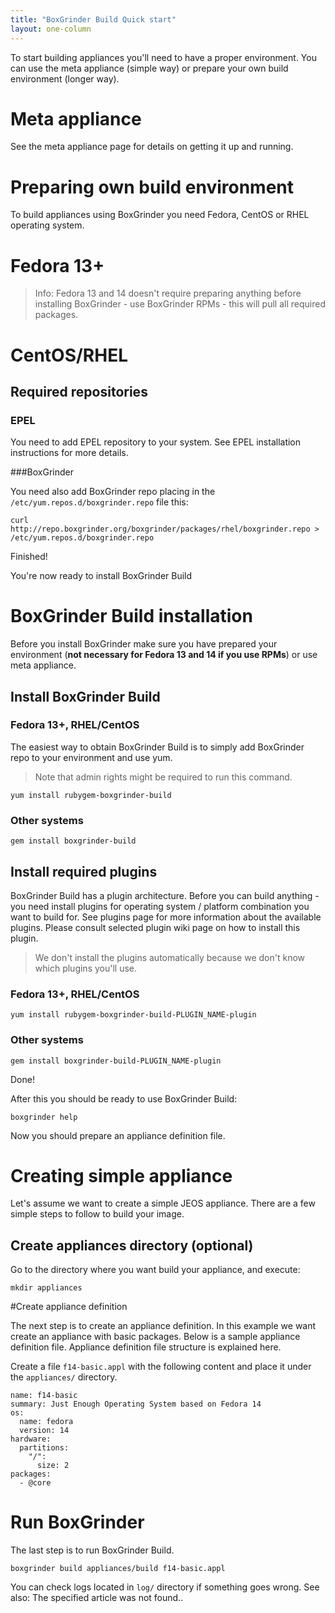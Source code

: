 ```yaml
---
title: "BoxGrinder Build Quick start"
layout: one-column
---
```


To start building appliances you'll need to have a proper environment. You can use the meta appliance (simple way) or prepare your own build environment (longer way).

# Meta appliance

See the meta appliance page for details on getting it up and running.

# Preparing own build environment

To build appliances using BoxGrinder you need Fedora, CentOS or RHEL operating system.

# Fedora 13+

> Info: Fedora 13 and 14 doesn't require preparing anything before installing BoxGrinder - use BoxGrinder RPMs - this will pull all required packages.

# CentOS/RHEL
## Required repositories
### EPEL

You need to add EPEL repository to your system. See EPEL installation instructions for more details.

###BoxGrinder

You need also add BoxGrinder repo placing in the `/etc/yum.repos.d/boxgrinder.repo` file this:

    curl http://repo.boxgrinder.org/boxgrinder/packages/rhel/boxgrinder.repo > /etc/yum.repos.d/boxgrinder.repo

Finished!

You're now ready to install BoxGrinder Build

# BoxGrinder Build installation

Before you install BoxGrinder make sure you have prepared your environment (**not necessary for Fedora 13 and 14 if you use RPMs**) or use meta appliance.

## Install BoxGrinder Build

### Fedora 13+, RHEL/CentOS

The easiest way to obtain BoxGrinder Build is to simply add BoxGrinder repo to your environment and use yum.

> Note that admin rights might be required to run this command.

    yum install rubygem-boxgrinder-build

### Other systems

    gem install boxgrinder-build

## Install required plugins

BoxGrinder Build has a plugin architecture. Before you can build anything - you need install plugins for operating system / platform combination you want to build for. See plugins page for more information about the available plugins. Please consult selected plugin wiki page on how to install this plugin.

> We don't install the plugins automatically because we don't know which plugins you'll use.

### Fedora 13+, RHEL/CentOS

    yum install rubygem-boxgrinder-build-PLUGIN_NAME-plugin

### Other systems

    gem install boxgrinder-build-PLUGIN_NAME-plugin

Done!

After this you should be ready to use BoxGrinder Build:

    boxgrinder help

Now you should prepare an appliance definition file.

# Creating simple appliance

Let's assume we want to create a simple JEOS appliance. There are a few simple steps to follow to build your image.

## Create appliances directory (optional)

Go to the directory where you want build your appliance, and execute:

    mkdir appliances

#Create appliance definition

The next step is to create an appliance definition. In this example we want create an appliance with basic packages. Below is a sample appliance definition file. Appliance definition file structure is explained here.

Create a file `f14-basic.appl` with the following content and place it under the `appliances/` directory.

    name: f14-basic
    summary: Just Enough Operating System based on Fedora 14
    os:
      name: fedora
      version: 14
    hardware:
      partitions:
        "/":
          size: 2
    packages:
      - @core

# Run BoxGrinder

The last step is to run BoxGrinder Build.

    boxgrinder build appliances/build f14-basic.appl

You can check logs located in `log/` directory if something goes wrong. See also: The specified article was not found..